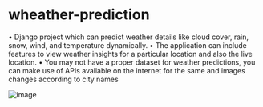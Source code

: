 # wheather-prediction
• Django project which can predict weather details like cloud cover, rain, snow, wind, and
  temperature dynamically.
• The application can include features to view weather insights for a particular location and also the live location.
• You may not have a proper dataset for weather predictions, you can make use of APIs available on the internet for
   the same and images changes according to city names

![image](https://github.com/shri-ui/wheather-prediction/assets/135445573/64275a9b-f261-4fd3-8c13-ec32b7d1c316)

